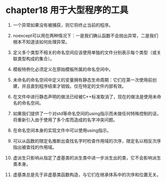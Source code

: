 # chapter18 用于大型程序的工具

1. 一个异常如果没有被捕获，则它将终止当前的程序。

2. noexcept可以用在两种情况下：一是我们确认函数不会抛出异常，二是我们根本不知道该如何处理异常。

3. 定义多个类型不相关的命名空间应该使用单独的文件分别表示每个类型（或关联类型构成的集合）。

4. 模板特例化必须定义在原始模板所属的命名空间中。

5. 未命名的命名空间中定义的变量拥有静态生命周期：它们在第一次使用前创建，并且直到程序结束才销毁。仅在特定的文件内部有效。

6. 在文件中进行静态声明的做法已经被C++标准取消了，现在的做法是使用未命名的命名空间。

7. 如果我们提供了一个对std等命名空间的using指示而未做任何特殊控制的话，将重新引入由于使用了多个库而造成的名字冲突问题。

8. 在命名空间本身的实现文件中可以使用using指示。

9. 可以从函数的限定名推断出查找名字时检查作用域的次序，限定名以相反次序指出被查找的作用域。

10. 虚派生只影响从指定了虚基类的派生类中进一步派生出的类，它不会影响派生类本身。

11. 虚基类总是先于非虚基类函数构造，与它们在继承体系中的次序和位置无关。
